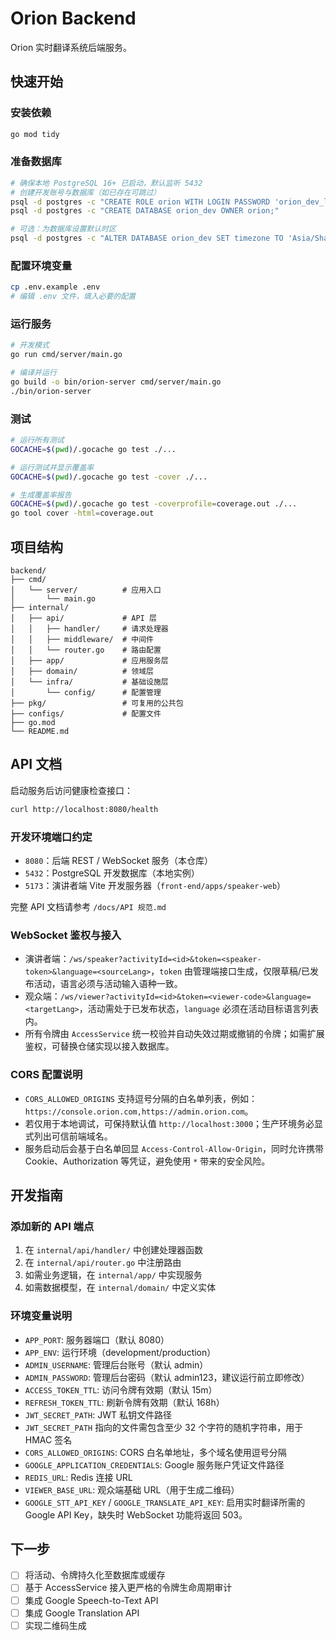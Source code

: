 # Orion Backend

Orion 实时翻译系统后端服务。

## 快速开始

### 安装依赖

```bash
go mod tidy
```

### 准备数据库

```bash
# 确保本地 PostgreSQL 16+ 已启动，默认监听 5432
# 创建开发账号与数据库（如已存在可跳过）
psql -d postgres -c "CREATE ROLE orion WITH LOGIN PASSWORD 'orion_dev_local';"
psql -d postgres -c "CREATE DATABASE orion_dev OWNER orion;"

# 可选：为数据库设置默认时区
psql -d postgres -c "ALTER DATABASE orion_dev SET timezone TO 'Asia/Shanghai';"
```

### 配置环境变量

```bash
cp .env.example .env
# 编辑 .env 文件，填入必要的配置
```

### 运行服务

```bash
# 开发模式
go run cmd/server/main.go

# 编译并运行
go build -o bin/orion-server cmd/server/main.go
./bin/orion-server
```

### 测试

```bash
# 运行所有测试
GOCACHE=$(pwd)/.gocache go test ./...

# 运行测试并显示覆盖率
GOCACHE=$(pwd)/.gocache go test -cover ./...

# 生成覆盖率报告
GOCACHE=$(pwd)/.gocache go test -coverprofile=coverage.out ./...
go tool cover -html=coverage.out
```

## 项目结构

```
backend/
├── cmd/
│   └── server/          # 应用入口
│       └── main.go
├── internal/
│   ├── api/             # API 层
│   │   ├── handler/     # 请求处理器
│   │   ├── middleware/  # 中间件
│   │   └── router.go    # 路由配置
│   ├── app/             # 应用服务层
│   ├── domain/          # 领域层
│   └── infra/           # 基础设施层
│       └── config/      # 配置管理
├── pkg/                 # 可复用的公共包
├── configs/             # 配置文件
├── go.mod
└── README.md
```

## API 文档

启动服务后访问健康检查接口：

```bash
curl http://localhost:8080/health
```

### 开发环境端口约定

- `8080`：后端 REST / WebSocket 服务（本仓库）
- `5432`：PostgreSQL 开发数据库（本地实例）
- `5173`：演讲者端 Vite 开发服务器（`front-end/apps/speaker-web`）

完整 API 文档请参考 `/docs/API 规范.md`

### WebSocket 鉴权与接入

- 演讲者端：`/ws/speaker?activityId=<id>&token=<speaker-token>&language=<sourceLang>`，`token` 由管理端接口生成，仅限草稿/已发布活动，语言必须与活动输入语种一致。
- 观众端：`/ws/viewer?activityId=<id>&token=<viewer-code>&language=<targetLang>`，活动需处于已发布状态，`language` 必须在活动目标语言列表内。
- 所有令牌由 `AccessService` 统一校验并自动失效过期或撤销的令牌；如需扩展鉴权，可替换仓储实现以接入数据库。

### CORS 配置说明

- `CORS_ALLOWED_ORIGINS` 支持逗号分隔的白名单列表，例如：`https://console.orion.com,https://admin.orion.com`。
- 若仅用于本地调试，可保持默认值 `http://localhost:3000`；生产环境务必显式列出可信前端域名。
- 服务启动后会基于白名单回显 `Access-Control-Allow-Origin`，同时允许携带 Cookie、Authorization 等凭证，避免使用 `*` 带来的安全风险。

## 开发指南

### 添加新的 API 端点

1. 在 `internal/api/handler/` 中创建处理器函数
2. 在 `internal/api/router.go` 中注册路由
3. 如需业务逻辑，在 `internal/app/` 中实现服务
4. 如需数据模型，在 `internal/domain/` 中定义实体

### 环境变量说明

- `APP_PORT`: 服务器端口（默认 8080）
- `APP_ENV`: 运行环境（development/production）
- `ADMIN_USERNAME`: 管理后台账号（默认 admin）
- `ADMIN_PASSWORD`: 管理后台密码（默认 admin123，建议运行前立即修改）
- `ACCESS_TOKEN_TTL`: 访问令牌有效期（默认 15m）
- `REFRESH_TOKEN_TTL`: 刷新令牌有效期（默认 168h）
- `JWT_SECRET_PATH`: JWT 私钥文件路径
- `JWT_SECRET_PATH` 指向的文件需包含至少 32 个字符的随机字符串，用于 HMAC 签名
- `CORS_ALLOWED_ORIGINS`: CORS 白名单地址，多个域名使用逗号分隔
- `GOOGLE_APPLICATION_CREDENTIALS`: Google 服务账户凭证文件路径
- `REDIS_URL`: Redis 连接 URL
- `VIEWER_BASE_URL`: 观众端基础 URL（用于生成二维码）
- `GOOGLE_STT_API_KEY` / `GOOGLE_TRANSLATE_API_KEY`: 启用实时翻译所需的 Google API Key，缺失时 WebSocket 功能将返回 503。

## 下一步

- [ ] 将活动、令牌持久化至数据库或缓存
- [ ] 基于 AccessService 接入更严格的令牌生命周期审计
- [ ] 集成 Google Speech-to-Text API
- [ ] 集成 Google Translation API
- [ ] 实现二维码生成

